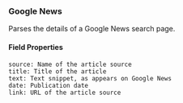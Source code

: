 ### Google News
Parses the details of a Google News search page.

#### Field Properties
    source: Name of the article source
    title: Title of the article
    text: Text snippet, as appears on Google News
    date: Publication date
    link: URL of the article source
